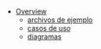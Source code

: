 * [Overview](HOME)
  * [archivos de ejemplo](archivos%20de%20ejemplo/HOME)
  * [casos de uso](casos%20de%20uso/HOME)
  * [diagramas](diagramas/HOME)
